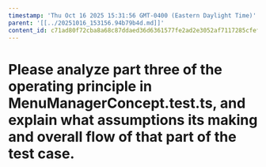 ```yaml
---
timestamp: 'Thu Oct 16 2025 15:31:56 GMT-0400 (Eastern Daylight Time)'
parent: '[[../20251016_153156.94b79b4d.md]]'
content_id: c71ad80f72cba8a68c87ddaed36d6361577fe2ad2e3052af7117285cfefcd23d
---
```


# Please analyze part three of the operating principle in MenuManagerConcept.test.ts, and explain what assumptions its making and overall flow of that part of the test case.
